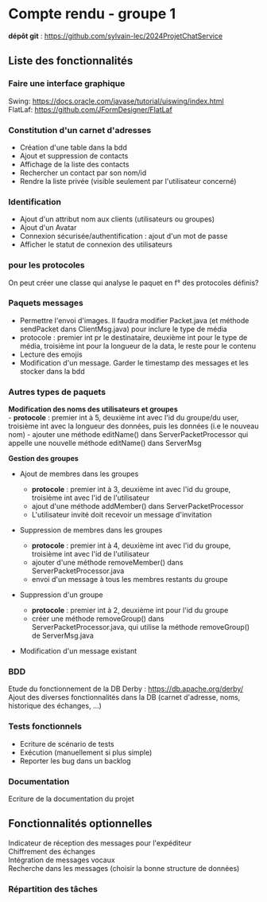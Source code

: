 # Compte rendu - groupe 1
**dépôt git** : https://github.com/sylvain-lec/2024ProjetChatService

## Liste des fonctionnalités

### Faire une interface graphique
Swing: https://docs.oracle.com/javase/tutorial/uiswing/index.html  
FlatLaf: https://github.com/JFormDesigner/FlatLaf

### Constitution d'un carnet d'adresses
- Création d'une table dans la bdd
- Ajout et suppression de contacts 
- Affichage de la liste des contacts
- Rechercher un contact par son nom/id
- Rendre la liste privée (visible seulement par l'utilisateur concerné)

### Identification
- Ajout d'un attribut nom aux clients (utilisateurs ou groupes)
- Ajout d'un Avatar
- Connexion sécurisée/authentification : ajout d'un mot de passe
- Afficher le statut de connexion des utilisateurs

### pour les protocoles
On peut créer une classe qui analyse le paquet en f° des protocoles définis?  


### Paquets messages
- Permettre l'envoi d'images. Il faudra modifier Packet.java (et méthode sendPacket
dans ClientMsg.java) pour inclure le type de média
- protocole : premier int pr le destinataire, deuxième int pour le type de média, 
troisième int pour la longueur de la data, le reste pour le contenu
- Lecture des emojis   
- Modification d'un message. Garder le timestamp des messages et les stocker dans la bdd  

### Autres types de paquets

**Modification des noms des utilisateurs et groupes**  
    - **protocole** : premier int à 5, deuxième int avec l'id du groupe/du user, troisième int avec la longueur des données,
puis les données (i.e le nouveau nom)
    - ajouter une méthode editName() dans ServerPacketProcessor qui appelle une nouvelle méthode
editName() dans ServerMsg

**Gestion des groupes**

- Ajout de membres dans les groupes 
    - **protocole** : premier int à 3, deuxième int avec l'id du groupe, troisième int avec l'id de l'utilisateur 
    - ajout d'une méthode addMember() dans ServerPacketProcessor  
    - L'utilisateur invité doit recevoir un message d'invitation


- Suppression de membres dans les groupes
    - **protocole** : premier int à 4, deuxième int avec l'id du groupe, troisième int avec l'id de l'utilisateur
    - ajouter d'une méthode removeMember() dans ServerPacketProcessor.java
    - envoi d'un message à tous les membres restants du groupe


- Suppression d'un groupe
  - **protocole** : premier int à 2, deuxième int pour l'id du groupe
  - créer une méthode removeGroup() dans ServerPacketProcessor.java, qui utilise la méthode removeGroup() de ServerMsg.java


- Modification d'un message existant

### BDD
Etude du fonctionnement de la DB Derby : https://db.apache.org/derby/  
Ajout des diverses fonctionnalités dans la DB (carnet d'adresse, noms, historique des échanges, ...)
  
### Tests fonctionnels  
- Ecriture de scénario de tests
- Exécution (manuellement si plus simple)
- Reporter les bug dans un backlog

### Documentation  
Ecriture de la documentation du projet

## Fonctionnalités optionnelles  
Indicateur de réception des messages pour l'expéditeur  
Chiffrement des échanges  
Intégration de messages vocaux  
Recherche dans les messages (choisir la bonne structure de données)  


### Répartition des tâches  

